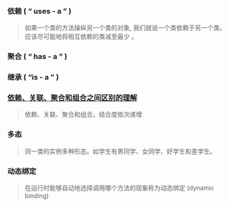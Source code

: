 ### 依赖 ( “ uses - a ” )
> 如果一个类的方法操纵另一个类的对象, 我们就说一个类依赖于另一个类。 
> 应该尽可能地将相互依赖的类减至最少 。
### 聚合 ( “ has - a ” )

### 继承 ( “is - a ” )

### [依赖、关联、聚合和组合之间区别的理解](https://www.cnblogs.com/wanghuaijun/p/5421419.html)
> 依赖、关联、聚合和组合。结合度依次递增

### 多态
> 同一类的实例多种形态。如学生有男同学、女同学、好学生和差学生。

### 动态绑定
>在运行时能够自动地选择调用哪个方法的现象称为动态绑定 (dynamic binding)